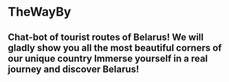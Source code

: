 # TheWayBy
## Chat-bot of tourist routes of Belarus! We will gladly show you all the most beautiful corners of our unique country Immerse yourself in a real journey and discover Belarus!

